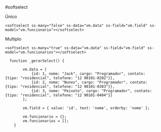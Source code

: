#softselect

Único

    <softselect ss-many="false" ss-data="vm.data" ss-field="vm.field" ss-model="vm.funcionario"></softselect>
    
Multiplo 

    <softselect ss-many="true" ss-data="vm.data" ss-field="vm.field" ss-model="vm.funcionarios"></softselect>
    
      function _gerarSelect() {

            vm.data = [
                {id: 1, nome: "Jack", cargo: "Programador", contato: {tipo: "residencial", telefone: "12 90101-0202"}},
                {id: 2, nome: "Nunes", cargo: "Programador", contato: {tipo: "residencial", telefone: "12 90101-0303"}},
                {id: 3, nome: "Peixoto", cargo: "Programador", contato: {tipo: "residencial", telefone: "12 90101-0404"}}
            ];

            vm.field = { value: 'id', text: 'nome', orderby: 'nome' };

            vm.funcionario = {};
            vm.funcionarios = [];
        }


